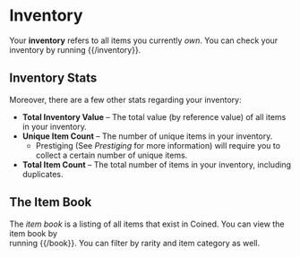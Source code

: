 # Inventory

Your **inventory** refers to all items you currently *own*. You can check your inventory by running {{/inventory}}.

## Inventory Stats

Moreover, there are a few other stats regarding your inventory:
- **Total Inventory Value** – The total value (by reference value) of all items in your inventory.
- **Unique Item Count** – The number of unique items in your inventory.
  - Prestiging (See *Prestiging* for more information) will require you to collect a certain number of unique items.
- **Total Item Count** – The total number of items in your inventory, including duplicates.

## The Item Book

The *item book* is a listing of all items that exist in Coined. You can view the item book by \
running {{/book}}. You can filter by rarity and item category as well.